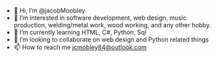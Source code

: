 - 👋 Hi, I’m @jacobMoobley
- 👀 I’m interested in software development, web design, music production, welding/metal work, wood working, and any other hobby.
- 🌱 I’m currently learning HTML, C#, Python, Sql
- 💞️ I’m looking to collaborate on web design and Python related things
- 📫 How to reach me jcmobley84@outlook.com

<!---
jacobMoobley/jacobMoobley is a ✨ special ✨ repository because its `README.md` (this file) appears on your GitHub profile.
You can click the Preview link to take a look at your changes.
--->

